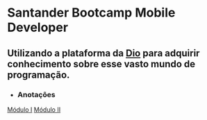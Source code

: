 #  Santander Bootcamp Mobile Developer

## Utilizando a plataforma da [Dio](https://www.dio.me/) para adquirir conhecimento sobre esse vasto mundo de programação.


- ### Anotações
[Módulo I](./modulo_1)
[Módulo II](./modulo_2)
